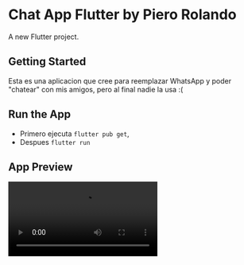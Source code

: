 # Chat App Flutter by Piero Rolando

A new Flutter project.

## Getting Started

Esta es una aplicacion que cree para reemplazar WhatsApp y poder "chatear" con mis amigos, pero al final nadie la usa :( 

## Run the App
- Primero ejecuta `flutter pub get`,
- Despues `flutter run`

## App Preview

![](/chatExample.mp4)